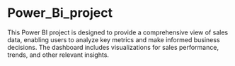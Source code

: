 # Power_Bi_project
This Power BI project is designed to provide a comprehensive view of sales data, enabling users to analyze key metrics and make informed business decisions. The dashboard includes visualizations for sales performance, trends, and other relevant insights.

